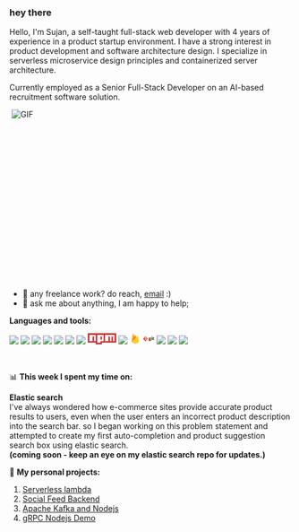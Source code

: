 ### hey there 

Hello, I'm Sujan, a self-taught full-stack web developer with 4 years of experience in a product startup environment. I have a strong interest in product development and software architecture design. I specialize in serverless microservice design principles and containerized server architecture.

Currently employed as a Senior Full-Stack Developer on an AI-based recruitment software solution.

 <img align="right" alt="GIF" src="https://github.com/abhisheknaiidu/abhisheknaiidu/blob/master/code.gif?raw=true" width="500" height="320" />
  
- 💼 any freelance work? do reach, [email](mailto:sujanb.poojary@gmail.com) :)
- 💬 ask me about anything, I am happy to help;

**Languages and tools:**  

<code><img height="20" src="https://img.shields.io/badge/JavaScript-323330?style=for-the-badge&logo=javascript&logoColor=F7DF1E"></code>
<code><img height="20" src="https://img.shields.io/badge/TypeScript-007ACC?style=for-the-badge&logo=typescript&logoColor=white"></code>
<code><img height="20" src="https://img.shields.io/badge/Node.js-339933?style=for-the-badge&logo=nodedotjs&logoColor=white"></code>
<code><img height="20" src="https://img.shields.io/badge/React-20232A?style=for-the-badge&logo=react&logoColor=61DAFB"></code>
<code><img height="20" src="https://img.shields.io/badge/Express.js-000000?style=for-the-badge&logo=express&logoColor=white"></code>
<code><img height="20" src="https://img.shields.io/badge/PostgreSQL-316192?style=for-the-badge&logo=postgresql&logoColor=white"></code>
<code><img height="20" src="https://img.shields.io/badge/MongoDB-4EA94B?style=for-the-badge&logo=mongodb&logoColor=white"></code>
<code><img height="20" src="https://github.com/MarioTerron/logo-images/blob/master/logos/npm.png?raw=true"></code>
<code><img height="20" src="https://img.shields.io/badge/kubernetes-326ce5.svg?&style=for-the-badge&logo=kubernetes&logoColor=white"></code>
<code><img height="20" src="https://raw.githubusercontent.com/github/explore/80688e429a7d4ef2fca1e82350fe8e3517d3494d/topics/firebase/firebase.png"></code>
<code><img height="20" src="https://raw.githubusercontent.com/github/explore/80688e429a7d4ef2fca1e82350fe8e3517d3494d/topics/git/git.png"></code>
<code><img height="20" src="https://i.imgur.com/VyjCJuz.png"></code>
<code><img height="20" src="https://img.shields.io/badge/Amazon_AWS-FF9900?style=for-the-badge&logo=amazonaws&logoColor=white"></code>
<code><img height="20" src="https://img.shields.io/badge/Nginx-009639?style=for-the-badge&logo=nginx&logoColor=white"></code>


<br/>

📊 **This week I spent my time on:**
<!--START_SECTION:waka-->
**Elastic search** <br/>
I've always wondered how e-commerce sites provide accurate product results to users, even when the user enters an incorrect product description into the search bar.
so I began working on this problem statement and attempted to create my first auto-completion and product suggestion search box using elastic search.<br/>
**(coming soon - keep an eye on my elastic search repo for updates.)**
<!--END_SECTION:waka-->

🚧 **My personal projects:**
<!-- TODO-IST:START -->
1. [Serverless lambda](https://github.com/ninjasujan/aws-serverless)
2. [Social Feed Backend](https://github.com/ninjasujan/social-feed-backend)
3. [Apache Kafka and Nodejs](https://github.com/ninjasujan/apache-kafka)
4. [gRPC Nodejs Demo](https://github.com/ninjasujan/gRPC-demo)
<!-- TODO-IST:END -->
